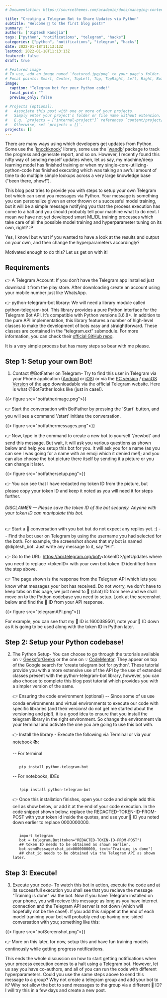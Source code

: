 ```yaml
---
# Documentation: https://sourcethemes.com/academic/docs/managing-content/

title: "Creating a Telegram Bot to Share Updates via Python"
subtitle: "Welcome 👋 to the first blog post!"
summary: ""
authors: ["Diptesh Kanojia"]
tags: ["python", "notifications", "telegram", "hacks"]
categories: ["python", "notifications", "telegram", "hacks"]
date: 2022-01-18T11:13:13Z
lastmod: 2022-01-18T11:13:13Z
featured: false
draft: true

# Featured image
# To use, add an image named `featured.jpg/png` to your page's folder.
# Focal points: Smart, Center, TopLeft, Top, TopRight, Left, Right, BottomLeft, Bottom, BottomRight.
image:
  caption: "Telegram bot for your Python code!"
  focal_point: ""
  preview_only: false

# Projects (optional).
#   Associate this post with one or more of your projects.
#   Simply enter your project's folder or file name without extension.
#   E.g. `projects = ["internal-project"]` references `content/project/deep-learning/index.md`.
#   Otherwise, set `projects = []`.
projects: []
---
```


There are many ways using which developers get updates from Python. Some use the '[knockknock](https://pypi.org/project/knockknock/)' library, some use the '[wandb](https://pypi.org/project/wandb/)' package to track the progress and generate report, and so on. However, I recently found this nifty way of sending myself updates when, let us say, my machine/deep learning model has finished training or when my single-core-utilizing-python-code has finished executing which was taking an awful amount of time to do multiple simple lookups across a very large knowledge base ("been there, phew!"). 

This blog post tries to provide you with steps to setup your own Telegram bot which can send you messages via Python. Your message is something you can personalize given an error thrown or a successful model training, but it will be a simple message notifying you that the process execution has come to a halt and you should probably tell your machine what to do next. I mean we have not yet developed smart ML/DL training processes which take care of all the possible model training and hyperparameter tuning on its own, right? :P 

Yes, I know! but what if you wanted to have a look at the results and output on your own, and then change the hyperparameters accordingly? 

Motivated enough to do this? Let us get on with it!


## Requirements


 👉 A Telegram Account: If you don’t have the Telegram app installed just download it from the play store. After downloading create an account using your mobile number just like WhatsApp.

 👉 python-telegram-bot library: We will need a library module called python-telegram-bot. This library provides a pure Python interface for the Telegram Bot API. It’s compatible with Python versions 3.6.8+. In addition to the pure API implementation, this library features a number of high-level classes to make the development of bots easy and straightforward. These classes are contained in the “telegram.ext” submodule. For more information, you can check their [official GitHub repo](https://github.com/python-telegram-bot/python-telegram-bot).

It is a very simple process but has many steps so bear with me please. 


## Step 1: Setup your own Bot!


1. Contact @BotFather on Telegram- Try to find this user in Telegram via your Phone application ([Android](https://telegram.org/android) or [iOS](https://telegram.org/dl/ios)) or via the [PC version](https://desktop.telegram.org/) / [macOS Version](https://macos.telegram.org/) of the app downloadable via the official Telegram website. Here is what @BotFather looks like (just in case!).

{{< figure src="botfatherimage.png">}}

   👉 Start the conversation with BotFather by pressing the 'Start' button, and you will see a command '/start' initiate the conversation. 

{{< figure src="botfathermessages.png">}}

   👉 Now, type in the command to create a new bot to yourself '/newbot' and send this message. But wait, it will ask you various questions as shown below and help you setup this bot for you. It will ask you for a name (as you can see I was going for a name with an emoji which it denied me!); and you can also choose the bot picture there itself by sending it a picture or you can change it later.

{{< figure src="botfathersetup.png">}}

   👉 You can see that I have redacted my token ID from the picture, but please copy your token ID and keep it noted as you will need it for steps further. 
 
###### DISCLAIMER — Please save the token ID of the bot securely. Anyone with your token ID can manipulate this bot.
 
   👉 Start a 💬 conversation with you bot but do not expect any replies yet. :)
  -- Find the bot user on Telegram by using the username you had selected for the both. For example, the screenshot shows that my bot is named @diptesh_bot. Just write any message to it, say "Hi!".
  
   👉 Go to the URL: https://api.telegram.org/bot\<tokenID\>/getUpdates where you need to replace \<tokenID\> with your own bot token ID identified from the step above. 
 
   👉 The page shown is the response from the Telegram API which lets you know what messages your bot has received. Do not worry, we don't have to keep tabs on this page, we just need to 💬 (chat) ID from here and we shall move on to the Python codebase you need to setup. Look at the screenshot below and find the 💬 ID from your API response.
 
{{< figure src="telegramAPI.png">}}

For example, you can see that my 💬 ID is 1600389501, note your 💬 ID down as it is going to be used along with the token ID in Python later. 


## Step 2: Setup your Python codebase!


2. The Python Setup- You can choose to go through the tutorials available on 💡 [GeeksforGeeks](https://www.geeksforgeeks.org/create-a-telegram-bot-using-python/) or the one on 💡 [CodeMentor](https://www.codementor.io/@karandeepbatra/part-1-how-to-create-a-telegram-bot-in-python-in-under-10-minutes-19yfdv4wrq). They appear on top of the Google search for 'create telegram bot for python'. These tutorial provide you with a more extensive use of the API by the use of extended classes present with the python-telegram-bot library, however, you can also choose to complete this blog post tutorial which provides you with a simpler version of the same. 

   👉 Ensuring the code environment (optional)
     -- Since some of us use conda environments and virtual environments to execute our code with specific libraries (and their versions! do not get me started about the versioning and pip!), it is a good idea to ensure that you install the telegram library in the right environment. So change the environment via your terminal and activate the one you are going to use this bot with. 
  
   👉 Install the library - Execute the following via Terminal or via your notebook 📚: 
 
     -- For terminal
     ```code 
  
        pip install python-telegram-bot
    
     ```
     -- For notebooks, IDEs
     ```code 
  
        !pip install python-telegram-bot
    
     ```
   👉 Once this installation finishes, open your code and simple add this cell as show below, or add it at the end of your code execution. In the code snippet shown below, replace the REDACTED-TOKEN-ID-FROM-POST with your token id inside the quotes, and use your 💬 ID you noted down earlier to replace 0000000000. 
  
     ```code

        import telegram
        bot = telegram.Bot(token="REDACTED-TOKEN-ID-FROM-POST") 
        ## token ID needs to be obtained as shown earlier.
        bot.sendMessage(chat_id=0000000000, text="Training is done") 
        ## chat_id needs to be obtained via the Telegram API as shown later.

     ```

## Step 3: Execute!


3. Execute your code- To watch this bot in action, execute the code and at its successfull execution you shall see that you recieve the message "Training is done" via the bot. Now if you have Telegram installed on your phone, you will recieve this message as long as you have internet connection and the Telegram API server is not down (which will hopefully not be the case!). If you add this snippet at the end of each model tranining your bot will probably end up having one-sided conversation with you; something like this:

{{< figure src="botScreenshot.png">}}

👉 More on this later, for now, setup this and have fun training models continously while getting progress notifications.

This ends the whole discussion on how to start getting notifications when your process execution comes to a halt using a Telegram bot. However, let us say you have co-authors, and all of you can run the code with different hyperparameters. Could you use the same steps above to send this message to a group? Why not create a telegram group and add your bot to it? Why not allow the bot to send messages to the group via a different 💬 ID? I will try this in a few days and create a new post.



